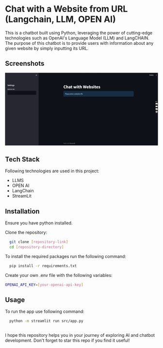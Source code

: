 
# Chat with a Website from URL (Langchain, LLM, OPEN AI)

This is a chatbot built using Python, leveraging the power of cutting-edge technologies such as OpenAI's Language Model (LLM) and LangCHAIN. The purpose of this chatbot is to provide users with information about any given website by simply inputting its URL.



## Screenshots

![App Screenshot](ScreenShot/index.png)


## Tech Stack

Following technologies are used in this project:

- LLMS
- OPEN AI
- LangChain
- StreamLit


## Installation

Ensure you have python installed.

Clone the  repository:

```bash
  git clone [repository-link]
  cd [repository-directory]
```

To install the required packages run the following command:

```bash
  pip install -r requirements.txt
```
Create your own .env file with the following variables:

```bash
OPENAI_API_KEY=[your-openai-api-key]
```
## Usage

To run the app use following command:

```bash
  python -m streamlit run src/app.py
```
## 
I hope this repository helps you in your journey of exploring AI and chatbot development. 
Don't forget to star this repo if you find it useful!


